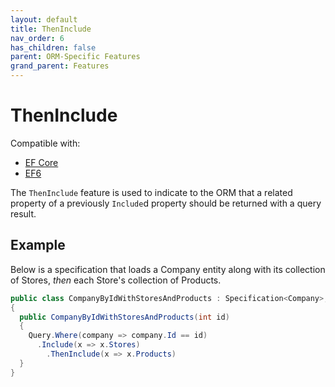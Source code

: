 ```yaml
---
layout: default
title: ThenInclude
nav_order: 6
has_children: false
parent: ORM-Specific Features
grand_parent: Features
---
```


# ThenInclude

Compatible with:

- [EF Core](https://www.nuget.org/packages/Ardalis.Specification.EntityFrameworkCore/)
- [EF6](https://www.nuget.org/packages/Ardalis.Specification.EntityFramework6/)

The `ThenInclude` feature is used to indicate to the ORM that a related property of a previously `Include`d property should be returned with a query result.

## Example

Below is a specification that loads a Company entity along with its collection of Stores, *then* each Store's collection of Products.

```csharp
public class CompanyByIdWithStoresAndProducts : Specification<Company>, ISingleResultSpecification
{
  public CompanyByIdWithStoresAndProducts(int id)
  {
    Query.Where(company => company.Id == id)
      .Include(x => x.Stores)
        .ThenInclude(x => x.Products)
  }
}
```
